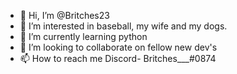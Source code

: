 - 👋 Hi, I’m @Britches23
- 👀 I’m interested in baseball, my wife and my dogs.
- 🌱 I’m currently learning python
- 💞️ I’m looking to collaborate on fellow new dev's 
- 📫 How to reach me Discord- Britches___#0874

<!---
Britches23/Britches23 is a ✨ special ✨ repository because its `README.md` (this file) appears on your GitHub profile.
You can click the Preview link to take a look at your changes.
--->
